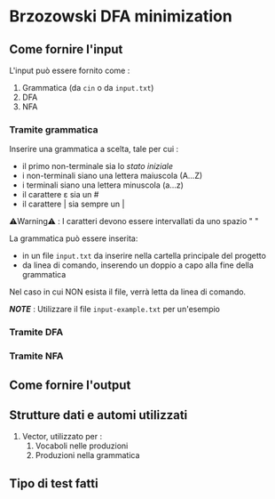 # Brzozowski DFA minimization

## Come fornire l'input

L'input può essere fornito come :
1. Grammatica (da `cin` o da `input.txt`)
2. DFA
3. NFA

### Tramite grammatica

Inserire una grammatica a scelta, tale per cui :
* il primo non-terminale sia lo *stato iniziale*
* i non-terminali siano una lettera maiuscola (A...Z)
* i terminali siano una lettera minuscola (a...z)
* il carattere ɛ sia un #
* il carattere | sia sempre un |

⚠️Warning⚠️ : I caratteri devono essere intervallati da uno spazio " "

La grammatica può essere inserita:
* in un file `input.txt` da inserire nella cartella principale del progetto
* da linea di comando, inserendo un doppio a capo alla fine della grammatica

Nel caso in cui NON esista il file, verrà letta da linea di comando.

_**NOTE**_ : Utilizzare il file `input-example.txt` per un'esempio

### Tramite DFA

### Tramite NFA

## Come fornire l'output



## Strutture dati e automi utilizzati

1. Vector, utilizzato per :
   1. Vocaboli nelle produzioni
   2. Produzioni nella grammatica

## Tipo di test fatti


